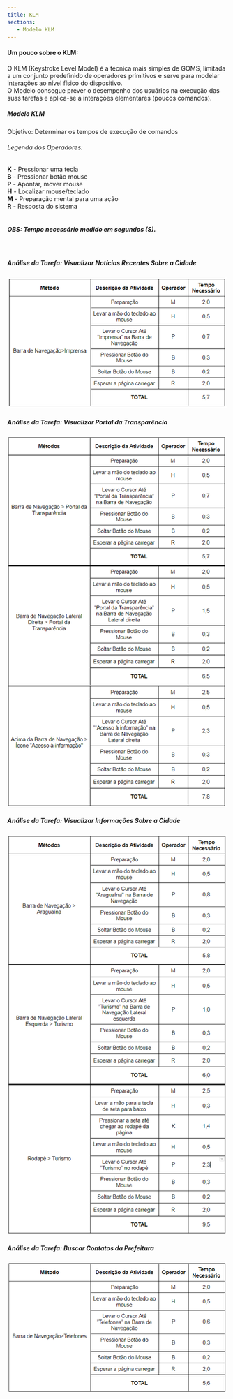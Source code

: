 ```yaml
---
title: KLM
sections:
   - Modelo KLM
---
```


#### Um pouco sobre o KLM: 
 
O KLM (Keystroke Level Model) é a técnica mais simples de GOMS, limitada a um conjunto predefinido de operadores primitivos e serve para modelar interações ao nível físico do dispositivo.<br>
O Modelo consegue prever o desempenho dos usuários na execução das suas tarefas e aplica-se a interações elementares (poucos comandos).


##### Modelo KLM

Objetivo: Determinar os tempos de execução de comandos

###### Legenda dos Operadores:

**K** - Pressionar uma tecla <br>
**B** - Pressionar botão mouse <br>
**P** - Apontar, mover mouse <br>
**H** - Localizar mouse/teclado <br>
**M** - Preparação mental para uma ação <br>
**R** - Resposta do sistema <br><BR>

##### OBS: Tempo necessário medido em segundos (S).
<br>

##### Análise da Tarefa: Visualizar Notícias Recentes Sobre a Cidade

<div class="screenshot-holder" style="display: flex; justify-content: center;">
<a href="assets/images/Tabela-KLM.PNG" data-title="Tabela Sobre KLM" data-toggle="lightbox">
<img class="img-responsive" src="assets/images/Tabela-KLM.PNG" alt="screenshot" style="width: 100%" />
</a>
<a class="mask" href="assets/images/Tabela-KLM.PNG" data-title="Tabela Sobre KLM" data-toggle="lightbox">
<i class="icon fa fa-search-plus"></i>
</a>
</div>

##### Análise da Tarefa: Visualizar Portal da Transparência

<div class="screenshot-holder" style="display: flex; justify-content: center;">
<a href="assets/images/KLM2.png" data-title="Tabela Sobre KLM" data-toggle="lightbox">
<img class="img-responsive" src="assets/images/KLM2.png" alt="screenshot" style="width: 100%" />
</a>
<a class="mask" href="assets/images/KLM2.png" data-title="Tabela Sobre KLM" data-toggle="lightbox">
<i class="icon fa fa-search-plus"></i>
</a>
</div>

##### Análise da Tarefa: Visualizar Informações Sobre a Cidade

<div class="screenshot-holder" style="display: flex; justify-content: center;">
<a href="assets/images/KLM3.png" data-title="Tabela Sobre KLM" data-toggle="lightbox">
<img class="img-responsive" src="assets/images/KLM3.png" alt="screenshot" style="width: 100%" />
</a>
<a class="mask" href="assets/images/KLM3.png" data-title="Tabela Sobre KLM" data-toggle="lightbox">
<i class="icon fa fa-search-plus"></i>
</a>
</div>

##### Análise da Tarefa: Buscar Contatos da Prefeitura

<div class="screenshot-holder" style="display: flex; justify-content: center;">
<a href="assets/images/KLM4.PNG" data-title="Tabela Sobre KLM" data-toggle="lightbox">
<img class="img-responsive" src="assets/images/KLM4.PNG" alt="screenshot" style="width: 100%" />
</a>
<a class="mask" href="assets/images/KLM4.PNG" data-title="Tabela Sobre KLM" data-toggle="lightbox">
<i class="icon fa fa-search-plus"></i>
</a>
</div>